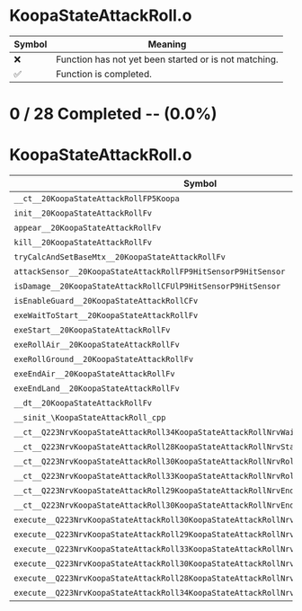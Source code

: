 # KoopaStateAttackRoll.o
| Symbol | Meaning 
| ------------- | ------------- 
| :x: | Function has not yet been started or is not matching. 
| :white_check_mark: | Function is completed. 


# 0 / 28 Completed -- (0.0%)
# KoopaStateAttackRoll.o
| Symbol | Decompiled? |
| ------------- | ------------- |
| `__ct__20KoopaStateAttackRollFP5Koopa` | :x: |
| `init__20KoopaStateAttackRollFv` | :x: |
| `appear__20KoopaStateAttackRollFv` | :x: |
| `kill__20KoopaStateAttackRollFv` | :x: |
| `tryCalcAndSetBaseMtx__20KoopaStateAttackRollFv` | :x: |
| `attackSensor__20KoopaStateAttackRollFP9HitSensorP9HitSensor` | :x: |
| `isDamage__20KoopaStateAttackRollCFUlP9HitSensorP9HitSensor` | :x: |
| `isEnableGuard__20KoopaStateAttackRollCFv` | :x: |
| `exeWaitToStart__20KoopaStateAttackRollFv` | :x: |
| `exeStart__20KoopaStateAttackRollFv` | :x: |
| `exeRollAir__20KoopaStateAttackRollFv` | :x: |
| `exeRollGround__20KoopaStateAttackRollFv` | :x: |
| `exeEndAir__20KoopaStateAttackRollFv` | :x: |
| `exeEndLand__20KoopaStateAttackRollFv` | :x: |
| `__dt__20KoopaStateAttackRollFv` | :x: |
| `__sinit_\KoopaStateAttackRoll_cpp` | :x: |
| `__ct__Q223NrvKoopaStateAttackRoll34KoopaStateAttackRollNrvWaitToStartFv` | :x: |
| `__ct__Q223NrvKoopaStateAttackRoll28KoopaStateAttackRollNrvStartFv` | :x: |
| `__ct__Q223NrvKoopaStateAttackRoll30KoopaStateAttackRollNrvRollAirFv` | :x: |
| `__ct__Q223NrvKoopaStateAttackRoll33KoopaStateAttackRollNrvRollGroundFv` | :x: |
| `__ct__Q223NrvKoopaStateAttackRoll29KoopaStateAttackRollNrvEndAirFv` | :x: |
| `__ct__Q223NrvKoopaStateAttackRoll30KoopaStateAttackRollNrvEndLandFv` | :x: |
| `execute__Q223NrvKoopaStateAttackRoll30KoopaStateAttackRollNrvEndLandCFP5Spine` | :x: |
| `execute__Q223NrvKoopaStateAttackRoll29KoopaStateAttackRollNrvEndAirCFP5Spine` | :x: |
| `execute__Q223NrvKoopaStateAttackRoll33KoopaStateAttackRollNrvRollGroundCFP5Spine` | :x: |
| `execute__Q223NrvKoopaStateAttackRoll30KoopaStateAttackRollNrvRollAirCFP5Spine` | :x: |
| `execute__Q223NrvKoopaStateAttackRoll28KoopaStateAttackRollNrvStartCFP5Spine` | :x: |
| `execute__Q223NrvKoopaStateAttackRoll34KoopaStateAttackRollNrvWaitToStartCFP5Spine` | :x: |
